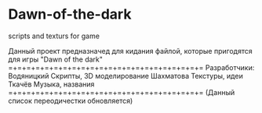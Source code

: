 Dawn-of-the-dark
================

scripts and texturs for game
 
Данный проект предназначед для кидания файлой, которые пригодятся для игры "Dawn of the dark"
=+=+=+=+=+=+=+=+=+=+=+=+=+=+=+=+=+=+=+=+=+=
Разработчики:
Водяницкий        Скрипты, 3D моделирование
Шахматова         Текстуры, идеи 
Ткачёв            Музыка, названия
=+=+=+=+=+=+=+=+=+=+=+=+=+=+=+=+=+=+=+=+=+=
(Данный список переодичестки обновляется)
